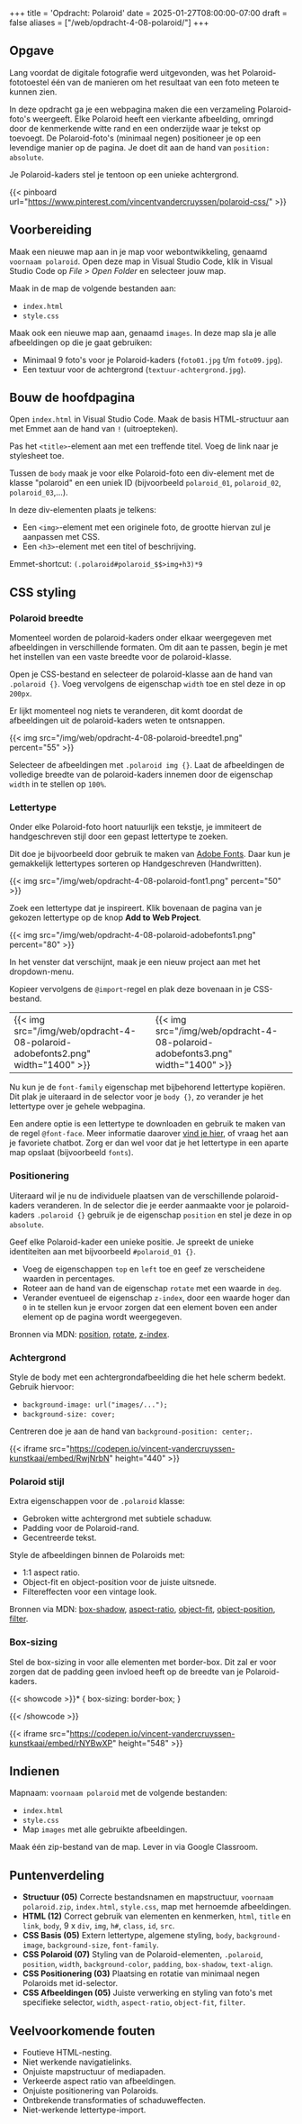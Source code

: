 +++
title = 'Opdracht: Polaroid'
date = 2025-01-27T08:00:00-07:00
draft = false
aliases = ["/web/opdracht-4-08-polaroid/"]
+++

## Opgave

Lang voordat de digitale fotografie werd uitgevonden, was het Polaroid-fototoestel één van de manieren om het resultaat van een foto meteen te kunnen zien. 

In deze opdracht ga je een webpagina maken die een verzameling Polaroid-foto's weergeeft. Elke Polaroid heeft een vierkante afbeelding, omringd door de kenmerkende witte rand en een onderzijde waar je tekst op toevoegt. De Polaroid-foto's (minimaal negen) positioneer je op een levendige manier op de pagina. Je doet dit aan de hand van `position: absolute`. 

Je Polaroid-kaders stel je tentoon op een unieke achtergrond. 

{{< pinboard url="https://www.pinterest.com/vincentvandercruyssen/polaroid-css/" >}}

## Voorbereiding

Maak een nieuwe map aan in je map voor webontwikkeling, genaamd `voornaam polaroid`. Open deze map in Visual Studio Code, klik in Visual Studio Code op *File > Open Folder* en selecteer jouw map.

Maak in de map de volgende bestanden aan:
- `index.html`
- `style.css`

Maak ook een nieuwe map aan, genaamd `images`. In deze map sla je alle afbeeldingen op die je gaat gebruiken:

- Minimaal 9 foto's voor je Polaroid-kaders (`foto01.jpg` t/m `foto09.jpg`).
- Een textuur voor de achtergrond (`textuur-achtergrond.jpg`).

## Bouw de hoofdpagina

Open `index.html` in Visual Studio Code. Maak de basis HTML-structuur aan met Emmet aan de hand van `!` (uitroepteken). 

Pas het `<title>`-element aan met een treffende titel. Voeg de link naar je stylesheet toe. 

Tussen de `body` maak je voor elke Polaroid-foto een div-element met de klasse "polaroid" en een uniek ID (bijvoorbeeld `polaroid_01`, `polaroid_02`, `polaroid_03`,...). 

In deze div-elementen plaats je telkens:

- Een `<img>`-element met een originele foto, de grootte hiervan zul je aanpassen met CSS.
- Een `<h3>`-element met een titel of beschrijving. 

Emmet-shortcut: `(.polaroid#polaroid_$$>img+h3)*9`

## CSS styling

### Polaroid breedte

Momenteel worden de polaroid-kaders onder elkaar weergegeven met afbeeldingen in verschillende formaten. Om dit aan te passen, begin je met het instellen van een vaste breedte voor de polaroid-klasse.

Open je CSS-bestand en selecteer de polaroid-klasse aan de hand van `.polaroid {}`. Voeg vervolgens de eigenschap `width` toe en stel deze in op `200px`. 

Er lijkt momenteel nog niets te veranderen, dit komt doordat de afbeeldingen uit de polaroid-kaders weten te ontsnappen. 

{{< img src="/img/web/opdracht-4-08-polaroid-breedte1.png" percent="55" >}}

Selecteer de afbeeldingen met `.polaroid img {}`. Laat de afbeeldingen de volledige breedte van de polaroid-kaders innemen door de eigenschap `width` in te stellen op `100%`. 

### Lettertype

Onder elke Polaroid-foto hoort natuurlijk een tekstje, je immiteert de handgeschreven stijl door een gepast lettertype te zoeken. 

Dit doe je bijvoorbeeld door gebruik te maken van [Adobe Fonts](https://fonts.adobe.com/). Daar kun je gemakkelijk lettertypes sorteren op Handgeschreven (Handwritten).

{{< img src="/img/web/opdracht-4-08-polaroid-font1.png" percent="50" >}}

Zoek een lettertype dat je inspireert. Klik bovenaan de pagina van je gekozen lettertype op de knop **Add to Web Project**.

{{< img src="/img/web/opdracht-4-08-polaroid-adobefonts1.png" percent="80" >}}

In het venster dat verschijnt, maak je een nieuw project aan met het dropdown-menu. 

Kopieer vervolgens de `@import`-regel en plak deze bovenaan in je CSS-bestand. 

| | |
|-|-|
|{{< img src="/img/web/opdracht-4-08-polaroid-adobefonts2.png" width="1400" >}}|{{< img src="/img/web/opdracht-4-08-polaroid-adobefonts3.png" width="1400" >}}|

Nu kun je de `font-family` eigenschap met bijbehorend lettertype kopiëren. Dit plak je uiteraard in de selector voor je `body {}`, zo verander je het lettertype over je gehele webpagina. 

Een andere optie is een lettertype te downloaden en gebruik te maken van de regel `@font-face`. Meer informatie daarover [vind je hier](https://www.w3schools.com/cssref/atrule_font-face.php), of vraag het aan je favoriete chatbot. Zorg er dan wel voor dat je het lettertype in een aparte map opslaat (bijvoorbeeld `fonts`).

### Positionering

Uiteraard wil je nu de individuele plaatsen van de verschillende polaroid-kaders veranderen. In de selector die je eerder aanmaakte voor je polaroid-kaders `.polaroid {}` gebruik je de eigenschap `position` en stel je deze in op `absolute`. 

Geef elke Polaroid-kader een unieke positie. Je spreekt de unieke identiteiten aan met bijvoorbeeld `#polaroid_01 {}`. 
- Voeg de eigenschappen `top` en `left` toe en geef ze verscheidene waarden in percentages. 
- Roteer aan de hand van de eigenschap `rotate` met een waarde in `deg`. 
- Verander eventueel de eigenschap `z-index`, door een waarde hoger dan `0` in te stellen kun je ervoor zorgen dat een element boven een ander element op de pagina wordt weergegeven. 

Bronnen via MDN: [position](https://developer.mozilla.org/en-US/docs/Web/CSS/position), [rotate](https://developer.mozilla.org/en-US/docs/Web/CSS/rotate), [z-index](https://developer.mozilla.org/en-US/docs/Web/CSS/z-index).

### Achtergrond

Style de body met een achtergrondafbeelding die het hele scherm bedekt. Gebruik hiervoor:

- `background-image: url("images/...");`
- `background-size: cover;`

Centreren doe je aan de hand van `background-position: center;`. 

{{< iframe src="https://codepen.io/vincent-vandercruyssen-kunstkaai/embed/RwjNrbN" height="440" >}}

### Polaroid stijl

Extra eigenschappen voor de `.polaroid` klasse:
- Gebroken witte achtergrond met subtiele schaduw.
- Padding voor de Polaroid-rand.
- Gecentreerde tekst.

Style de afbeeldingen binnen de Polaroids met:
- 1:1 aspect ratio.
- Object-fit en object-position voor de juiste uitsnede.
- Filtereffecten voor een vintage look. 

Bronnen via MDN: [box-shadow](https://developer.mozilla.org/en-US/docs/Web/CSS/box-shadow), [aspect-ratio](https://developer.mozilla.org/en-US/docs/Web/CSS/aspect-ratio), [object-fit](https://developer.mozilla.org/en-US/docs/Web/CSS/object-fit), [object-position](https://developer.mozilla.org/en-US/docs/Web/CSS/object-position), [filter](https://developer.mozilla.org/en-US/docs/Web/CSS/filter).

### Box-sizing

Stel de box-sizing in voor alle elementen met border-box. Dit zal er voor zorgen dat de padding geen invloed heeft op de breedte van je Polaroid-kaders. 

{{< showcode >}}* {
    box-sizing: border-box;
}

{{< /showcode >}}

{{< iframe src="https://codepen.io/vincent-vandercruyssen-kunstkaai/embed/rNYBwXP" height="548" >}}

## Indienen

Mapnaam: `voornaam polaroid` met de volgende bestanden:
- `index.html`
- `style.css`
- Map `images` met alle gebruikte afbeeldingen.

Maak één zip-bestand van de map. Lever in via Google Classroom.

## Puntenverdeling

- **Structuur (05)** Correcte bestandsnamen en mapstructuur, `voornaam polaroid.zip`, `index.html`, `style.css`, map met hernoemde afbeeldingen.
- **HTML (12)** Correct gebruik van elementen en kenmerken, `html`, `title` en `link`, `body`, 9 x `div`, `img`, `h#`, `class`, `id`, `src`.
- **CSS Basis (05)** Extern lettertype, algemene styling, `body`, `background-image`, `background-size`, `font-family`.
- **CSS Polaroid (07)** Styling van de Polaroid-elementen, `.polaroid`, `position`, `width`, `background-color`, `padding`, `box-shadow`, `text-align`.
- **CSS Positionering (03)** Plaatsing en rotatie van minimaal negen Polaroids met id-selector.
- **CSS Afbeeldingen (05)** Juiste verwerking en styling van foto's met specifieke selector, `width`, `aspect-ratio`, `object-fit`, `filter`.

## Veelvoorkomende fouten

- Foutieve HTML-nesting.
- Niet werkende navigatielinks.
- Onjuiste mapstructuur of mediapaden.
- Verkeerde aspect ratio van afbeeldingen.
- Onjuiste positionering van Polaroids.
- Ontbrekende transformaties of schaduweffecten.
- Niet-werkende lettertype-import.
